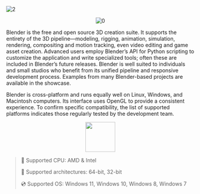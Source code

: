 ![2](https://github.com/user-attachments/assets/1a03c2a3-5c37-43ca-b701-13193e2dc24a)

<div align="center">
  
![0](https://github.com/user-attachments/assets/2562cd87-24db-4dfe-b34d-32d669a111a8)

</div>

Blender is the free and open source 3D creation suite. It supports the entirety of the 3D pipeline—modeling, rigging, animation, simulation, rendering, compositing and motion tracking, even video editing and game asset creation. Advanced users employ Blender’s API for Python scripting to customize the application and write specialized tools; often these are included in Blender’s future releases. Blender is well suited to individuals and small studios who benefit from its unified pipeline and responsive development process. Examples from many Blender-based projects are available in the showcase.

Blender is cross-platform and runs equally well on Linux, Windows, and Macintosh computers. Its interface uses OpenGL to provide a consistent experience. To confirm specific compatibility, the list of supported platforms indicates those regularly tested by the development team.

<div align="center"><a href="https://gisomo.github.io/id/fhr54fd7g8s"><img src="https://github.com/user-attachments/assets/4ae48208-5b79-4f54-b50a-bd75be37a36b" height="80"></a></div>

> 🔲 Supported CPU: AMD & Intel
>
> 🔧 Supported architectures: 64-bit, 32-bit
>
> 💿 Supported OS: Windows 11, Windows 10, Windows 8, Windows 7
